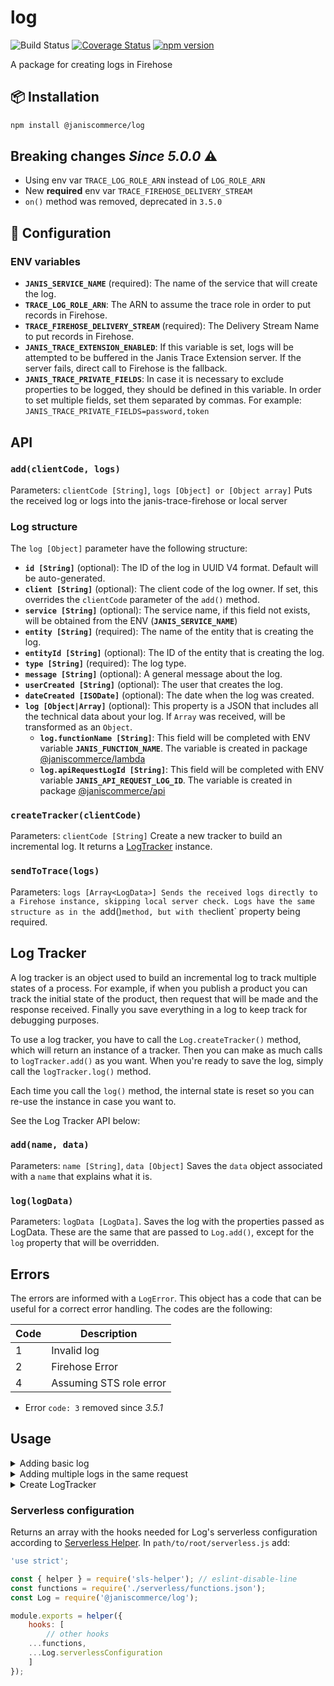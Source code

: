 # log

![Build Status](https://github.com/janis-commerce/log/workflows/Build%20Status/badge.svg)
[![Coverage Status](https://coveralls.io/repos/github/janis-commerce/log/badge.svg?branch=master)](https://coveralls.io/github/janis-commerce/log?branch=master)
[![npm version](https://badge.fury.io/js/%40janiscommerce%2Flog.svg)](https://www.npmjs.com/package/@janiscommerce/log)

A package for creating logs in Firehose

## 📦 Installation
```sh
npm install @janiscommerce/log
```

## Breaking changes _Since 5.0.0_ :warning:
- Using env var `TRACE_LOG_ROLE_ARN` instead of `LOG_ROLE_ARN`
- New **required** env var `TRACE_FIREHOSE_DELIVERY_STREAM`
- `on()` method was removed, deprecated in `3.5.0`

## 🔧 Configuration
### ENV variables
- **`JANIS_SERVICE_NAME`** (required): The name of the service that will create the log.
- **`TRACE_LOG_ROLE_ARN`**: The ARN to assume the trace role in order to put records in Firehose.
- **`TRACE_FIREHOSE_DELIVERY_STREAM`** (required): The Delivery Stream Name to put records in Firehose.
- **`JANIS_TRACE_EXTENSION_ENABLED`**: If this variable is set, logs will be attempted to be buffered in the Janis Trace Extension server. If the server fails, direct call to Firehose is the fallback.
- **`JANIS_TRACE_PRIVATE_FIELDS`**: In case it is necessary to exclude properties to be logged, they should be defined in this variable. In order to set multiple fields, set them separated by commas. For example: `JANIS_TRACE_PRIVATE_FIELDS=password,token`

## API
### **`add(clientCode, logs)`**
Parameters: `clientCode [String]`, `logs [Object] or [Object array]`
Puts the received log or logs into the janis-trace-firehose or local server

### Log structure
The `log [Object]` parameter have the following structure:
- **`id [String]`** (optional): The ID of the log in UUID V4 format. Default will be auto-generated.
- **`client [String]`** (optional): The client code of the log owner. If set, this overrides the `clientCode` parameter of the `add()` method.
- **`service [String]`** (optional): The service name, if this field not exists, will be obtained from the ENV (**`JANIS_SERVICE_NAME`**)
- **`entity [String]`** (required): The name of the entity that is creating the log.
- **`entityId [String]`** (optional): The ID of the entity that is creating the log.
- **`type [String]`** (required): The log type.
- **`message [String]`** (optional): A general message about the log.
- **`userCreated [String]`** (optional): The user that creates the log.
- **`dateCreated [ISODate]`** (optional): The date when the log was created.
- **`log [Object|Array]`** (optional): This property is a JSON that includes all the technical data about your log. If `Array` was received, will be transformed as an `Object`.
  - **`log.functionName [String]`**: This field will be completed with ENV variable **`JANIS_FUNCTION_NAME`**. The variable is created in package [@janiscommerce/lambda](https://www.npmjs.com/package/@janiscommerce/lambda)
  - **`log.apiRequestLogId [String]`**: This field will be completed with ENV variable **`JANIS_API_REQUEST_LOG_ID`**. The variable is created in package [@janiscommerce/api](https://www.npmjs.com/package/@janiscommerce/api)

### **`createTracker(clientCode)`**
Parameters: `clientCode [String]`
Create a new tracker to build an incremental log. It returns a [LogTracker](#log-tracker) instance.

### **`sendToTrace(logs)`**
Parameters: `logs [Array<LogData>]
Sends the received logs directly to a Firehose instance, skipping local server check.
Logs have the same structure as in the `add()` method, but with the `client` property being required.

## Log Tracker

A log tracker is an object used to build an incremental log to track multiple states of a process. For example, if when you publish a product you can track the initial state of the product, then request that will be made and the response received. Finally you save everything in a log to keep track for debugging purposes.

To use a log tracker, you have to call the `Log.createTracker()` method, which will return an instance of a tracker.
Then you can make as much calls to `logTracker.add()` as you want.
When you're ready to save the log, simply call the `logTracker.log()` method.

Each time you call the `log()` method, the internal state is reset so you can re-use the instance in case you want to.

See the Log Tracker API below:

### **`add(name, data)`**
Parameters: `name [String]`, `data [Object]`
Saves the `data` object associated with a `name` that explains what it is.

### **`log(logData)`**
Parameters: `logData [LogData]`.
Saves the log with the properties passed as LogData. These are the same that are passed to `Log.add()`, except for the `log` property that will be overridden.

## Errors

The errors are informed with a `LogError`.
This object has a code that can be useful for a correct error handling.
The codes are the following:

| Code | Description                    |
|------|--------------------------------|
| 1    | Invalid log                    |
| 2    | Firehose Error                 |
| 4    | Assuming STS role error        |

- Error `code: 3` removed since _3.5.1_

## Usage

<details>
  <summary>Adding basic log</summary>

```js
const Log = require('@janiscommerce/log');

// Single log send
await Log.add('some-client', {
  service: 'oms',
  entity: 'api',
  entityId: 'order',
  type: 'api-request',
  dateCreated: '2020-04-21T17:16:01.324Z',
  log: {
    api: {
      endpoint: 'order/5ea1c7f48efca3c21654d4a3/pick-items',
      httpMethod: 'post'
    },
    request: {
      headers: {
        accept: 'application/json',
        'content-type': 'application/json',
        Host: 'oms.host.com',
        'janis-client': 'some-client',
        'X-Amzn-Trace-Id': 'Root=1-fca3c2-5ea1c7f48efca3c21654d4a3',
        'X-Forwarded-For': '12.354.67.890',
        'X-Forwarded-Port': '123',
        'X-Forwarded-Proto': 'https'
      },
      data: {
        0: {
          pickedQuantity: 1,
          pickingSessionId: '5ea1c88463d91e9758f2c1b8',
          pickerId: '5ea1c8895ebb38d472ccd8c3',
          id: '5EA1C88D6E94BC19F7FC1612',
          pickedEans: [
            '1234567890'
          ]
        }
      }
    },
    response: {
      code: 200,
      headers: {},
      body: {}
    },
    executionTime: 868.251946
  }
});
```

</details>

<details>
  <summary>Adding multiple logs in the same request</summary>

```js
const Log = require('@janiscommerce/log');

// Multiple logs send
await Log.add('some-client', [{
  service: 'catalog',
  entity: 'account',
  entityId: '5ea1c8c53fdac68fb60eac9e',
  type: 'upserted',
  dateCreated: '2020-04-22T22:03:50.507Z',
  log: {
    id: '5ea1c8c53fdac68fb60eac9e',
    referenceId: 'rv-000005'
  }
}, {
  service: 'catalog',
  entity: 'account',
  entityId: '5ea1c8cd11f82560a364cbd4',
  type: 'upserted',
  dateCreated: '2020-04-22T22:03:50.507Z',
  log: {
    id: '5ea1c8cd11f82560a364cbd4',
    referenceId: 'rf-00752'
  }
}]);
```

</details>

<details>
  <summary>Create LogTracker</summary>

```js
const Log = require('@janiscommerce/log');

// Incremental logs, during a map-reduce operation
const logTracker = Log.createTracker('some-client');

const numbers = [1, 2, 3];
logTracker.add('initialState', numbers);

const doubledNumbers = numbers.map(n => n * 2);
logTracker.add('intermediateState', doubledNumbers);

const sum = doubledNumbers.reduce((total, n) => total + n, 0);
logTracker.add('finalState', sum);

await logTracker.log({
  entity: 'math',
  entityId: 'someId',
  type: 'map-reduce',
  message: 'Map reduced to sum the double of some numbers'
});
```
</details>

### Serverless configuration

Returns an array with the hooks needed for Log's serverless configuration according to [Serverless Helper](https://www.npmjs.com/package/sls-helper-plugin-janis). In `path/to/root/serverless.js` add:

```js
'use strict';

const { helper } = require('sls-helper'); // eslint-disable-line
const functions = require('./serverless/functions.json');
const Log = require('@janiscommerce/log');

module.exports = helper({
	hooks: [
		// other hooks
    ...functions,
    ...Log.serverlessConfiguration
	]
});
```